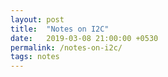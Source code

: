 ```yaml
---
layout: post
title:  "Notes on I2C"
date:   2019-03-08 21:00:00 +0530
permalink: /notes-on-i2c/
tags: notes
---
```


